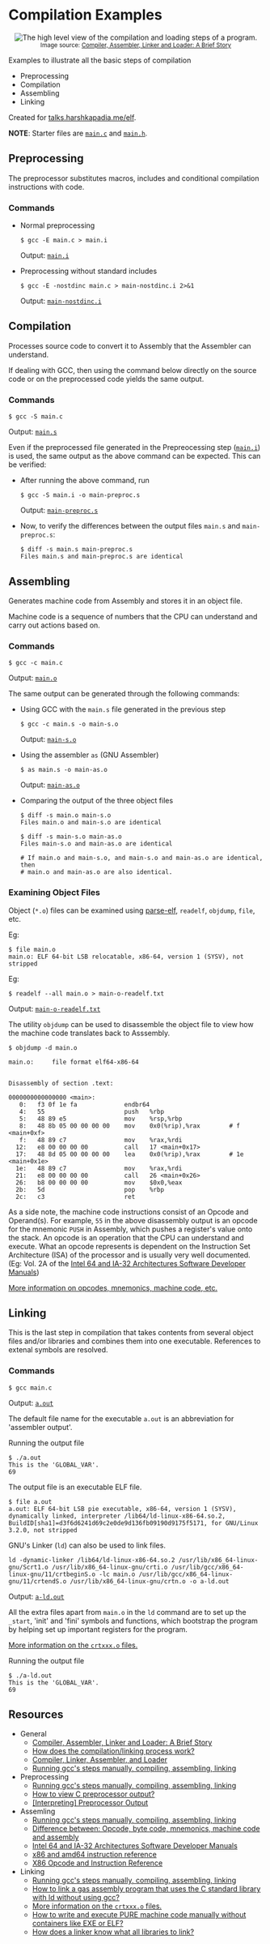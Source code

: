 # Compilation Examples

<p align="center">
    <img src="compilation-steps.png" alt="The high level view of the compilation and loading steps of a program." loading="lazy" />
	<br />
    <sub>
        Image source: <a href="https://www.tenouk.com/ModuleW.html" target="_blank" rel="noreferrer">Compiler, Assembler, Linker and Loader: A Brief Story</a>
    </sub>
</p>

Examples to illustrate all the basic steps of compilation

-   Preprocessing
-   Compilation
-   Assembling
-   Linking

Created for [talks.harshkapadia.me/elf](https://talks.harshkapadia.me/elf).

**NOTE**: Starter files are [`main.c`](main.c) and [`main.h`](main.h).

## Preprocessing

The preprocessor substitutes macros, includes and conditional compilation
instructions with code.

### Commands

-   Normal preprocessing

    ```shell
    $ gcc -E main.c > main.i
    ```

    Output: [`main.i`](main.i)

-   Preprocessing without standard includes

    ```shell
    $ gcc -E -nostdinc main.c > main-nostdinc.i 2>&1
    ```

    Output: [`main-nostdinc.i`](main-nostdinc.i)

## Compilation

Processes source code to convert it to Assembly that the Assembler can
understand.

If dealing with GCC, then using the command below directly on the source code or
on the preprocessed code yields the same output.

### Commands

```shell
$ gcc -S main.c
```

Output: [`main.s`](main.s)

Even if the preprocessed file generated in the Prepreocessing step
([`main.i`](main.i)) is used, the same output as the above command can be
expected. This can be verified:

-   After running the above command, run

    ```shell
    $ gcc -S main.i -o main-preproc.s
    ```

    Output: [`main-preproc.s`](main-preproc.s)

-   Now, to verify the differences between the output files `main.s` and
    `main-preproc.s`:

    ```shell
    $ diff -s main.s main-preproc.s
    Files main.s and main-preproc.s are identical
    ```

## Assembling

Generates machine code from Assembly and stores it in an object file.

Machine code is a sequence of numbers that the CPU can understand and carry out
actions based on.

### Commands

```shell
$ gcc -c main.c
```

Output: [`main.o`](main.o)

The same output can be generated through the following commands:

-   Using GCC with the `main.s` file generated in the previous step

    ```shell
    $ gcc -c main.s -o main-s.o
    ```

    Output: [`main-s.o`](main-s.o)

-   Using the assembler `as` (GNU Assembler)

    ```shell
    $ as main.s -o main-as.o
    ```

    Output: [`main-as.o`](main-as.o)

-   Comparing the output of the three object files

    ```shell
    $ diff -s main.o main-s.o
    Files main.o and main-s.o are identical

    $ diff -s main-s.o main-as.o
    Files main-s.o and main-as.o are identical

    # If main.o and main-s.o, and main-s.o and main-as.o are identical, then
    # main.o and main-as.o are also identical.
    ```

### Examining Object Files

Object (`*.o`) files can be examined using
[parse-elf](https://github.com/HarshKapadia2/parse-elf), `readelf`, `objdump`,
`file`, etc.

Eg:

```shell
$ file main.o
main.o: ELF 64-bit LSB relocatable, x86-64, version 1 (SYSV), not stripped
```

Eg:

```shell
$ readelf --all main.o > main-o-readelf.txt
```

Output: [`main-o-readelf.txt`](main-o-readelf.txt)

The utility `objdump` can be used to disassemble the object file to view how the
machine code translates back to Asssembly.

```shell
$ objdump -d main.o

main.o:     file format elf64-x86-64


Disassembly of section .text:

0000000000000000 <main>:
   0:   f3 0f 1e fa             endbr64
   4:   55                      push   %rbp
   5:   48 89 e5                mov    %rsp,%rbp
   8:   48 8b 05 00 00 00 00    mov    0x0(%rip),%rax        # f <main+0xf>
   f:   48 89 c7                mov    %rax,%rdi
  12:   e8 00 00 00 00          call   17 <main+0x17>
  17:   48 8d 05 00 00 00 00    lea    0x0(%rip),%rax        # 1e <main+0x1e>
  1e:   48 89 c7                mov    %rax,%rdi
  21:   e8 00 00 00 00          call   26 <main+0x26>
  26:   b8 00 00 00 00          mov    $0x0,%eax
  2b:   5d                      pop    %rbp
  2c:   c3                      ret
```

As a side note, the machine code instructions consist of an Opcode and
Operand(s). For example, `55` in the above disassembly output is an opcode for
the mnemonic `PUSH` in Assembly, which pushes a register's value onto the stack.
An opcode is an operation that the CPU can understand and execute. What an
opcode represents is dependent on the Instruction Set Architecture (ISA) of the
processor and is usually very well documented. (Eg: Vol. 2A of the [Intel 64 and IA-32 Architectures Software Developer Manuals](https://www.intel.com/content/www/us/en/developer/articles/technical/intel-sdm.html))

[More information on opcodes, mnemonics, machine code, etc.](https://stackoverflow.com/questions/17638888/difference-between-opcode-byte-code-mnemonics-machine-code-and-assembly)

## Linking

This is the last step in compilation that takes contents from several object
files and/or libraries and combines them into one executable. References to
extenal symbols are resolved.

### Commands

```shell
$ gcc main.c
```

Output: [`a.out`](a.out)

The default file name for the executable `a.out` is an abbreviation for
'assembler output'.

Running the output file

```shell
$ ./a.out
This is the 'GLOBAL_VAR'.
69
```

The output file is an executable ELF file.

```shell
$ file a.out
a.out: ELF 64-bit LSB pie executable, x86-64, version 1 (SYSV), dynamically linked, interpreter /lib64/ld-linux-x86-64.so.2, BuildID[sha1]=d3f6d6241d69c2e0de9d136fb09190d9175f5171, for GNU/Linux 3.2.0, not stripped
```

GNU's Linker (`ld`) can also be used to link files.

```shell
ld -dynamic-linker /lib64/ld-linux-x86-64.so.2 /usr/lib/x86_64-linux-gnu/Scrt1.o /usr/lib/x86_64-linux-gnu/crti.o /usr/lib/gcc/x86_64-linux-gnu/11/crtbeginS.o -lc main.o /usr/lib/gcc/x86_64-linux-gnu/11/crtendS.o /usr/lib/x86_64-linux-gnu/crtn.o -o a-ld.out
```

Output: [`a-ld.out`](a-ld.out)

All the extra files apart from `main.o` in the `ld` command are to set up the
`_start`, 'init' and 'fini' symbols and functions, which bootstrap the program
by helping set up important registers for the program.

[More information on the `crtxxx.o` files.](https://dev.gentoo.org/%7Evapier/crt.txt)

Running the output file

```shell
$ ./a-ld.out
This is the 'GLOBAL_VAR'.
69
```

## Resources

-   General
    -   [Compiler, Assembler, Linker and Loader: A Brief Story](https://www.tenouk.com/ModuleW.html)
    -   [How does the compilation/linking process work?](https://stackoverflow.com/questions/6264249/how-does-the-compilation-linking-process-work)
    -   [Compiler, Linker, Assembler, and Loader](https://www.baeldung.com/cs/compiler-linker-assembler-loaderhttps://www.baeldung.com/cs/compiler-linker-assembler-loader)
    -   [Running gcc's steps manually, compiling, assembling, linking](https://stackoverflow.com/questions/8527743/running-gccs-steps-manually-compiling-assembling-linking)
-   Preprocessing
    -   [Running gcc's steps manually, compiling, assembling, linking](https://stackoverflow.com/questions/8527743/running-gccs-steps-manually-compiling-assembling-linking)
    -   [How to view C preprocessor output?](https://stackoverflow.com/questions/3742822/how-to-view-c-preprocessor-output)
    -   [[Interpreting] Preprocessor Output](https://gcc.gnu.org/onlinedocs/cpp/Preprocessor-Output.html)
-   Assemling
    -   [Running gcc's steps manually, compiling, assembling, linking](https://stackoverflow.com/questions/8527743/running-gccs-steps-manually-compiling-assembling-linking)
    -   [Difference between: Opcode, byte code, mnemonics, machine code and assembly](https://stackoverflow.com/questions/17638888/difference-between-opcode-byte-code-mnemonics-machine-code-and-assembly)
    -   [Intel 64 and IA-32 Architectures Software Developer Manuals](https://www.intel.com/content/www/us/en/developer/articles/technical/intel-sdm.html)
    -   [x86 and amd64 instruction reference](https://www.felixcloutier.com/x86)
    -   [X86 Opcode and Instruction Reference](https://ref.x86asm.net)
-   Linking
    -   [Running gcc's steps manually, compiling, assembling, linking](https://stackoverflow.com/questions/8527743/running-gccs-steps-manually-compiling-assembling-linking)
    -   [How to link a gas assembly program that uses the C standard library with ld without using gcc?](https://stackoverflow.com/questions/3577922/how-to-link-a-gas-assembly-program-that-uses-the-c-standard-library-with-ld-with)
    -   [More information on the `crtxxx.o` files.](https://dev.gentoo.org/%7Evapier/crt.txt)
    -   [How to write and execute PURE machine code manually without containers like EXE or ELF?](https://stackoverflow.com/a/58489219/11958552)
    -   [How does a linker know what all libraries to link?](https://stackoverflow.com/questions/9248533/how-does-a-linker-know-what-all-libraries-to-link)
